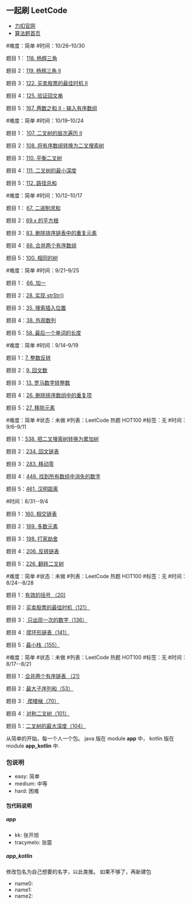 ## 一起刷 LeetCode

- [力扣官网](https://leetcode-cn.com/)
- [算法题首页](https://leetcode-cn.com/problemset/algorithms/)
 
#难度：简单
#时间：10/26–10/30

题目 1： [118. 杨辉三角](https://leetcode-cn.com/problems/pascals-triangle/)

题目 2：[119. 杨辉三角 II](https://leetcode-cn.com/problems/pascals-triangle-ii/)

题目 3：[122. 买卖股票的最佳时机 II](https://leetcode-cn.com/problems/best-time-to-buy-and-sell-stock-ii/)

题目 4：[125. 验证回文串](https://leetcode-cn.com/problems/valid-palindrome/)

题目 5：[167. 两数之和 II - 输入有序数组](https://leetcode-cn.com/problems/two-sum-ii-input-array-is-sorted/)


#难度：简单
#时间：10/19–10/24

题目 1： [107. 二叉树的层次遍历 II](https://leetcode-cn.com/problems/binary-tree-level-order-traversal-ii/)

题目 2：[108. 将有序数组转换为二叉搜索树](https://leetcode-cn.com/problems/convert-sorted-array-to-binary-search-tree/)

题目 3：[110. 平衡二叉树](https://leetcode-cn.com/problems/balanced-binary-tree/)

题目 4：[111. 二叉树的最小深度](https://leetcode-cn.com/problems/minimum-depth-of-binary-tree/)

题目 5：[112. 路径总和](https://leetcode-cn.com/problems/path-sum/)

#难度：简单
#时间：10/12–10/17

题目 1： [67. 二进制求和](https://leetcode-cn.com/problems/add-binary/)

题目 2：[69.x 的平方根](https://leetcode-cn.com/problems/sqrtx/)

题目 3：[83. 删除排序链表中的重复元素](https://leetcode-cn.com/problems/remove-duplicates-from-sorted-list/)

题目 4：[88. 合并两个有序数组](https://leetcode-cn.com/problems/merge-sorted-array/)

题目 5：[100. 相同的树](https://leetcode-cn.com/problems/same-tree/)


#难度：简单
#时间：9/21–9/25

题目 1： [66. 加一](https://leetcode-cn.com/problems/plus-one/)

题目 2：[28. 实现 strStr()](https://leetcode-cn.com/problems/implement-strstr/)

题目 3：[35. 搜索插入位置](https://leetcode-cn.com/problems/search-insert-position/)

题目 4：[38. 外观数列](https://leetcode-cn.com/problems/count-and-say/)

题目 5：[58. 最后一个单词的长度](https://leetcode-cn.com/problems/length-of-last-word/)


#难度：简单
#时间：9/14–9/19

题目 1：[7. 整数反转](https://leetcode-cn.com/problems/reverse-integer/)

题目 2：[9. 回文数](https://leetcode-cn.com/problems/palindrome-number/)

题目 3：[13. 罗马数字转整数](https://leetcode-cn.com/problems/roman-to-integer/)

题目 4：[26. 删除排序数组中的重复项](https://leetcode-cn.com/problems/remove-duplicates-from-sorted-array/)

题目 5：[27. 移除元素](https://leetcode-cn.com/problems/remove-element/)

#难度：简单
#状态：未做
#列表：LeetCode 热题 HOT100 
#标签：无
#时间：9/6–9/11

题目 1：[538. 把二叉搜索树转换为累加树](https://leetcode-cn.com/problems/convert-bst-to-greater-tree/)

题目 2：[234. 回文链表](https://leetcode-cn.com/problems/palindrome-linked-list/)

题目 3：[283. 移动零](https://leetcode-cn.com/problems/move-zeroes/)

题目 4：[448. 找到所有数组中消失的数字](https://leetcode-cn.com/problems/find-all-numbers-disappeared-in-an-array/)

题目 5：[461. 汉明距离](https://leetcode-cn.com/problems/hamming-distance/)


#时间：8/31--9/4

题目 1：[160. 相交链表](https://leetcode-cn.com/problems/intersection-of-two-linked-lists/)

题目 2：[169. 多数元素](https://leetcode-cn.com/problems/majority-element/)

题目 3：[198. 打家劫舍](https://leetcode-cn.com/problems/house-robber/)

题目 4：[206. 反转链表](https://leetcode-cn.com/problems/reverse-linked-list/)

题目 5：[226. 翻转二叉树](https://leetcode-cn.com/problems/invert-binary-tree/)

#难度：简单
#状态：未做
#列表：LeetCode 热题 HOT100 
#标签：无
#时间：8/24--8/28

题目 1：[有效的括号  （20)](https://leetcode-cn.com/problems/valid-parentheses/)

题目 2：[买卖股票的最佳时机（121）](https://leetcode-cn.com/problems/best-time-to-buy-and-sell-stock/)

题目 3：[ 只出现一次的数字（136）](https://leetcode-cn.com/problems/single-number/)   

题目 4：[爬环形链表（141）](https://leetcode-cn.com/problems/linked-list-cycle/)   

题目 5：[最小栈（155）](https://leetcode-cn.com/problems/min-stack/)   



#难度：简单
#状态：未做
#列表：LeetCode 热题 HOT100 
#标签：无
#时间：8/17--8/21

题目 1：[合并两个有序链表  （21)](https://leetcode-cn.com/problems/merge-two-sorted-lists/)

题目 2：[最大子序列和（53）](https://leetcode-cn.com/problems/maximum-subarray/)   

题目 3：[ 爬楼梯（70）](https://leetcode-cn.com/problems/climbing-stairs/)   

题目 4：[对称二叉树（101）](https://leetcode-cn.com/problems/symmetric-tree/)   

题目 5：[二叉树的最大深度（104）](https://leetcode-cn.com/problems/maximum-depth-of-binary-tree/)   


从简单的开始，每一个人一个包。 java 版在 module **app** 中， kotlin 版在 module **app_kotlin** 中.

### 包说明

- easy: 简单
- medium: 中等
- hard: 困难

#### 包代码说明

##### app

- kk: 张开旭
- tracymelo: 张震

##### app_kotlin

修改包名为自己想要的名字，以此类推。 如果不够了，再新建包

- name0:
- name1:
- name2:
